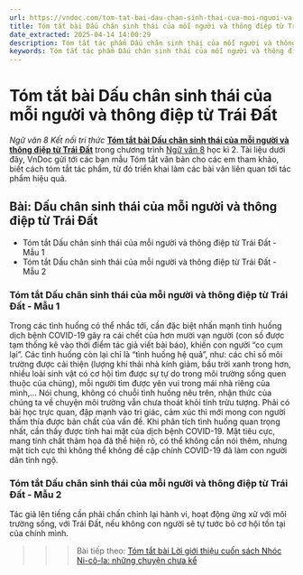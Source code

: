 ```yaml
---
url: https://vndoc.com/tom-tat-bai-dau-chan-sinh-thai-cua-moi-nguoi-va-thong-diep-tu-trai-dat-331353
title: Tóm tắt bài Dấu chân sinh thái của mỗi người và thông điệp từ Trái Đất - Ngữ văn 8 Kết nối tri thức - VnDoc.com
date_extracted: 2025-04-14 14:00:29
description: Tóm tắt tác phẩm Dấu chân sinh thái của mỗi người và thông điệp từ Trái Đất sách Kết nối tri thức giúp quý thầy cô giáo và các bạn học sinh có thêm tài liệu tham khảo.
keywords: Tóm tắt tác phẩm Dấu chân sinh thái của mỗi người và thông điệp từ Trái Đất,bài Dấu chân sinh thái của mỗi người và thông điệp từ Trái Đất,tóm tắt Dấu chân sinh thái của mỗi người và thông điệp từ Trái Đất,Tóm tắt văn bản Dấu chân sinh thái của mỗi người và thông điệp từ Trái Đất,học tốt ngữ văn lớp 8,ngữ văn 8,ngữ văn 8 kết nối tri thức,ngữ văn 8 tập 2
---
```


# Tóm tắt bài Dấu chân sinh thái của mỗi người và thông điệp từ Trái Đất
 _Ngữ văn 8 Kết nối tri thức_
[**Tóm tắt bài Dấu chân sinh thái của mỗi người và thông điệp từ Trái Đất**](<https://vndoc.com/tom-tat-bai-dau-chan-sinh-thai-cua-moi-nguoi-va-thong-diep-tu-trai-dat-331353>) trong chương trình [Ngữ văn 8](<https://vndoc.com/ngu-van-lop8>) học kì 2. Tài liệu dưới đây, VnDoc gửi tới các bạn mẫu Tóm tắt văn bản cho các em tham khảo, biết cách tóm tắt tác phẩm, từ đó triển khai làm các bài văn liên quan tới tác phẩm hiệu quả.
## Bài: Dấu chân sinh thái của mỗi người và thông điệp từ Trái Đất
  * Tóm tắt Dấu chân sinh thái của mỗi người và thông điệp từ Trái Đất - Mẫu 1
  * Tóm tắt Dấu chân sinh thái của mỗi người và thông điệp từ Trái Đất - Mẫu 2

### **Tóm tắt Dấu chân sinh thái của mỗi người và thông điệp từ Trái Đất - Mẫu 1**
Trong các tình huống có thể nhắc tới, cần đặc biệt nhấn mạnh tình huống dịch bệnh COVID-19 gây ra cái chết của hơn mười vạn người \(con số được tạm thống kê vào thời điểm tác giả viết bài báo\), khiến con người “co cụm lại”. Các tình huống còn lại chỉ là “tình huống hệ quả”, như: các chỉ số môi trường được cải thiện \(lượng khí thải nhà kính giảm, bầu trời xanh trong hơn, nhiều loài sinh vật có cơ hội tìm được sự tự do trong môi trường sống quen thuộc của chúng\), mỗi người tìm được yên vui trong mái nhà riêng của mình,... Nói chung, không có chuỗi tình huống nêu trên, nhận thức của chúng ta về chuyện môi trường vẫn chưa thoát khỏi tính trừu tượng. Phải có bài học trực quan, đập mạnh vào tri giác, cảm xúc thì mới mong con người thấm thía được bản chất của vấn đề.
Khi phân tích tình huống quan trọng nhất, cần thấy được tính hai mặt của dịch bệnh COVID-19. Mặt tiêu cực, mang tính chất thảm họa đã thể hiện rõ, có thể không cần nói thêm, nhưng mặt tích cực thì không thể không đề cập chính COVID-19 đã làm con người dân tỉnh ngộ.
### **Tóm tắt Dấu chân sinh thái của mỗi người và thông điệp từ Trái Đất - Mẫu 2**
Tác giả lên tiếng cần phải chấn chỉnh lại hành vi, hoạt động ứng xử với môi trường sống, với Trái Đất, nếu không con người sẽ tự tước bỏ cơ hội tồn tại của chính mình.
>>> Bài tiếp theo: [Tóm tắt bài Lời giới thiệu cuốn sách Nhóc Ni-cô-la: những chuyện chưa kể](<https://vndoc.com/tom-tat-bai-loi-gioi-thieu-cuon-sach-nhoc-ni-co-la-nhung-chuyen-chua-ke-331357>)
